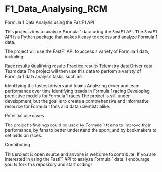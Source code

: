 # F1_Data_Analysing_RCM

Formula 1 Data Analysis using the FastF1 API

This project aims to analyze Formula 1 data using the FastF1 API. The FastF1 API is a Python package that makes it easy to access and analyze Formula 1 data.

The project will use the FastF1 API to access a variety of Formula 1 data, including:

Race results
Qualifying results
Practice results
Telemetry data
Driver data
Team data
The project will then use this data to perform a variety of Formula 1 data analysis tasks, such as:

Identifying the fastest drivers and teams
Analyzing driver and team performance over time
Identifying trends in Formula 1 racing
Developing predictive models for Formula 1 races
The project is still under development, but the goal is to create a comprehensive and informative resource for Formula 1 fans and data scientists alike.

Potential use cases

The project's findings could be used by Formula 1 teams to improve their performance, by fans to better understand the sport, and by bookmakers to set odds on races.

Contributing

This project is open source and anyone is welcome to contribute. If you are interested in using the FastF1 API to analyze Formula 1 data, I encourage you to fork this repository and start coding!
